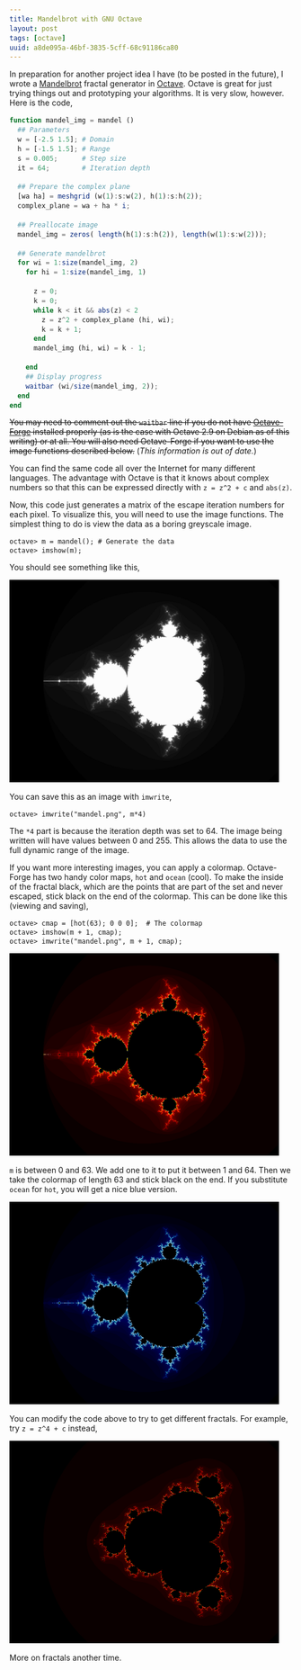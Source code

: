 ```yaml
---
title: Mandelbrot with GNU Octave
layout: post
tags: [octave]
uuid: a8de095a-46bf-3835-5cff-68c91186ca80
---
```


In preparation for another project idea I have (to be posted in the
future), I wrote a [Mandelbrot][mandelbrot] fractal generator in
[Octave][octave]. Octave is great for just trying things out and
prototyping your algorithms. It is very slow, however. Here is the
code,

~~~octave
function mandel_img = mandel ()
  ## Parameters
  w = [-2.5 1.5]; # Domain
  h = [-1.5 1.5]; # Range
  s = 0.005;      # Step size
  it = 64;        # Iteration depth

  ## Prepare the complex plane
  [wa ha] = meshgrid (w(1):s:w(2), h(1):s:h(2));
  complex_plane = wa + ha * i;

  ## Preallocate image
  mandel_img = zeros( length(h(1):s:h(2)), length(w(1):s:w(2)));

  ## Generate mandelbrot
  for wi = 1:size(mandel_img, 2)
    for hi = 1:size(mandel_img, 1)

      z = 0;
      k = 0;
      while k < it && abs(z) < 2
        z = z^2 + complex_plane (hi, wi);
        k = k + 1;
      end
      mandel_img (hi, wi) = k - 1;

    end
    ## Display progress
    waitbar (wi/size(mandel_img, 2));
  end
end
~~~

<del>You may need to comment out the `waitbar` line if you do not have
[Octave-Forge][forge] installed properly (as is the case with Octave
2.9 on Debian as of this writing) or at all. You will also need
Octave-Forge if you want to use the image functions described
below.</del> (*This information is out of date.*)

You can find the same code all over the Internet for many different
languages. The advantage with Octave is that it knows about complex
numbers so that this can be expressed directly with `z = z^2 + c` and
`abs(z)`.

Now, this code just generates a matrix of the escape iteration numbers
for each pixel. To visualize this, you will need to use the image
functions. The simplest thing to do is view the data as a boring
greyscale image.

    octave> m = mandel(); # Generate the data
    octave> imshow(m);

You should see something like this,

[![](/img/fractal/mandel-plain-small.png)](/img/fractal/mandel-plain.png)

You can save this as an image with `imwrite`,

    octave> imwrite("mandel.png", m*4)

The `*4` part is because the iteration depth was set to 64. The image
being written will have values between 0 and 255. This allows the data
to use the full dynamic range of the image.

If you want more interesting images, you can apply a
colormap. Octave-Forge has two handy color maps, `hot`
and `ocean` (cool). To make the inside of the fractal
black, which are the points that are part of the set and never
escaped, stick black on the end of the colormap. This can be done like
this (viewing and saving),

    octave> cmap = [hot(63); 0 0 0];  # The colormap
    octave> imshow(m + 1, cmap);
    octave> imwrite("mandel.png", m + 1, cmap);

[![](/img/fractal/mandelhot-small.png)](/img/fractal/mandelhot.png)

`m` is between 0 and 63. We add one to it to put it between 1 and 64.
Then we take the colormap of length 63 and stick black on the end. If
you substitute `ocean` for `hot`, you will get a nice blue version.

[![](/img/fractal/mandelcool-small.png)](/img/fractal/mandelcool.png)

You can modify the code above to try to get different fractals. For
example, try `z = z^4 + c` instead,

[![](/img/fractal/mandel4hot-small.png)](/img/fractal/mandel4hot.png)

More on fractals another time.


[octave]: http://www.octave.org
[forge]: http://octave.sourceforge.net/
[mandelbrot]: http://en.wikipedia.org/wiki/Mandelbrot_set
